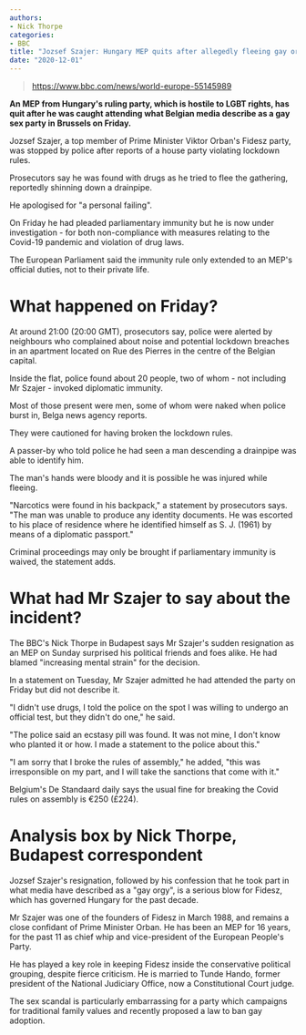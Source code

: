 ```yaml
---
authors:
- Nick Thorpe
categories:
- BBC
title: "Jozsef Szajer: Hungary MEP quits after allegedly fleeing gay orgy"
date: "2020-12-01"
---
```


> https://www.bbc.com/news/world-europe-55145989

**An MEP from Hungary's ruling party, which is hostile to LGBT rights, has quit after he was caught attending what Belgian media describe as a gay sex party in Brussels on Friday.**

Jozsef Szajer, a top member of Prime Minister Viktor Orban's Fidesz party, was stopped by police after reports of a house party violating lockdown rules.

Prosecutors say he was found with drugs as he tried to flee the gathering, reportedly shinning down a drainpipe.

He apologised for "a personal failing".

On Friday he had pleaded parliamentary immunity but he is now under investigation - for both non-compliance with measures relating to the Covid-19 pandemic and violation of drug laws.

The European Parliament said the immunity rule only extended to an MEP's official duties, not to their private life.

# What happened on Friday?

At around 21:00 (20:00 GMT), prosecutors say, police were alerted by neighbours who complained about noise and potential lockdown breaches in an apartment located on Rue des Pierres in the centre of the Belgian capital.

Inside the flat, police found about 20 people, two of whom - not including Mr Szajer - invoked diplomatic immunity.

Most of those present were men, some of whom were naked when police burst in, Belga news agency reports.

They were cautioned for having broken the lockdown rules.

A passer-by who told police he had seen a man descending a drainpipe was able to identify him.

The man's hands were bloody and it is possible he was injured while fleeing.

"Narcotics were found in his backpack," a statement by prosecutors says. "The man was unable to produce any identity documents. He was escorted to his place of residence where he identified himself as S. J. (1961) by means of a diplomatic passport."

Criminal proceedings may only be brought if parliamentary immunity is waived, the statement adds.

# What had Mr Szajer to say about the incident?

The BBC's Nick Thorpe in Budapest says Mr Szajer's sudden resignation as an MEP on Sunday surprised his political friends and foes alike. He had blamed "increasing mental strain" for the decision.

In a statement on Tuesday, Mr Szajer admitted he had attended the party on Friday but did not describe it.

"I didn't use drugs, I told the police on the spot I was willing to undergo an official test, but they didn't do one," he said.

"The police said an ecstasy pill was found. It was not mine, I don't know who planted it or how. I made a statement to the police about this."

"I am sorry that I broke the rules of assembly," he added, "this was irresponsible on my part, and I will take the sanctions that come with it."

Belgium's De Standaard daily says the usual fine for breaking the Covid rules on assembly is €250 (£224).

# Analysis box by Nick Thorpe, Budapest correspondent

Jozsef Szajer's resignation, followed by his confession that he took part in what media have described as a "gay orgy", is a serious blow for Fidesz, which has governed Hungary for the past decade.

Mr Szajer was one of the founders of Fidesz in March 1988, and remains a close confidant of Prime Minister Orban. He has been an MEP for 16 years, for the past 11 as chief whip and vice-president of the European People's Party.

He has played a key role in keeping Fidesz inside the conservative political grouping, despite fierce criticism. He is married to Tunde Hando, former president of the National Judiciary Office, now a Constitutional Court judge.

The sex scandal is particularly embarrassing for a party which campaigns for traditional family values and recently proposed a law to ban gay adoption.

